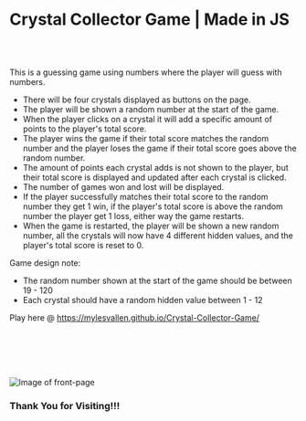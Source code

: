 # Crystal Collector Game | Made in JS
<br />
<br />

This is a guessing game using numbers where the player will guess with numbers.
- There will be four crystals displayed as buttons on the page. 
- The player will be shown a random number at the start of the game.
- When the player clicks on a crystal it will add a specific amount of points to the player's total score.
- The player wins the game if their total score matches the random number and the player loses the game if their total score goes above the random number.
- The amount of points each crystal adds is not shown to the player, but their total score is displayed and updated after each crystal is clicked.
- The number of games won and lost will be displayed.
- If the player successfully matches their total score to the random number they get 1 win, if the player's total score is above the random number the player get 1 loss, either way the game restarts.
- When the game is restarted, the player will be shown a new random number, all the crystals will now have 4 different hidden values, and the player's total score is reset to 0.

Game design note:
- The random number shown at the start of the game should be between 19 - 120
- Each crystal should have a random hidden value between 1 - 12





Play here @ 
https://mylesvallen.github.io/Crystal-Collector-Game/

<br />
<br />
<br />
<br />

![Image of front-page](https://mylesvallen.github.io/Crystal-Collector-Game/)


### Thank You for Visiting!!!
